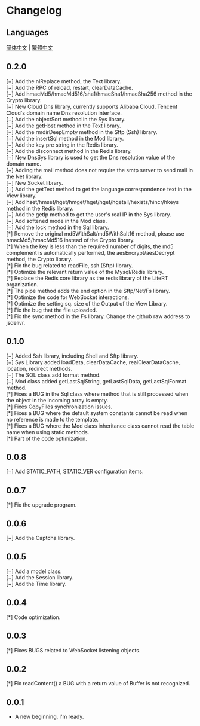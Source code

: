 # Changelog

## Languages

[简体中文](./CHANGELOG.sc.md) | [繁體中文](./CHANGELOG.tc.md)

## 0.2.0

[+] Add the nlReplace method, the Text library.  
[+] Add the RPC of reload, restart, clearDataCache.  
[+] Add hmacMd5/hmacMd516/sha1/hmacSha1/hmacSha256 method in the Crypto library.  
[+] New Cloud Dns library, currently supports Alibaba Cloud, Tencent Cloud's domain name Dns resolution interface.  
[+] Add the objectSort method in the Sys library.  
[+] Add the getHost method in the Text library.  
[+] Add the rmdirDeepEmpty method in the Sftp (Ssh) library.  
[+] Add the insertSql method in the Mod library.  
[+] Add the key pre string in the Redis library.  
[+] Add the disconnect method in the Redis library.  
[+] New DnsSys library is used to get the Dns resolution value of the domain name.  
[+] Adding the mail method does not require the smtp server to send mail in the Net library.  
[+] New Socket library.  
[+] Add the getText method to get the language correspondence text in the View library.  
[+] Add hset/hmset/hget/hmget/hget/hget/hgetall/hexists/hincr/hkeys method in the Redis library.  
[+] Add the getIp method to get the user's real IP in the Sys library.  
[+] Add softened mode in the Mod class.  
[+] Add the lock method in the Sql library.  
[\*] Remove the original md5WithSalt/md5WithSalt16 method, please use hmacMd5/hmacMd516 instead of the Crypto library.  
[\*] When the key is less than the required number of digits, the md5 complement is automatically performed, the aesEncrypt/aesDecrypt method, the Crypto library.  
[\*] Fix the bug related to readFile, ssh (Sftp) library.  
[\*] Optimize the relevant return value of the Mysql/Redis library.  
[\*] Replace the Redis core library as the redis library of the LiteRT organization.  
[\*] The pipe method adds the end option in the Sftp/Net/Fs library.  
[\*] Optimize the code for WebSocket interactions.  
[\*] Optimize the setting sq. size of the Output of the View Library.  
[\*] Fix the bug that the file uploaded.  
[\*] Fix the sync method in the Fs library. Change the github raw address to jsdelivr.

## 0.1.0

[+] Added Ssh library, including Shell and Sftp library.  
[+] Sys Library added loadData, clearDataCache, realClearDataCache, location, redirect methods.  
[+] The SQL class add format method.  
[+] Mod class added getLastSqlString, getLastSqlData, getLastSqlFormat method.  
[\*] Fixes a BUG in the Sql class where method that is still processed when the object in the incoming array is empty.  
[\*] Fixes CopyFiles synchronization issues.  
[\*] Fixes a BUG where the default system constants cannot be read when no reference is made to the template.  
[\*] Fixes a BUG where the Mod class inheritance class cannot read the table name when using static methods.  
[\*] Part of the code optimization.

## 0.0.8

[+] Add STATIC_PATH, STATIC_VER configuration items.

## 0.0.7

[\*] Fix the upgrade program.

## 0.0.6

[+] Add the Captcha library.

## 0.0.5

[+] Add a model class.  
[+] Add the Session library.  
[+] Add the Time library.

## 0.0.4

[\*] Code optimization.

## 0.0.3

[\*] Fixes BUGS related to WebSocket listening objects.

## 0.0.2

[\*] Fix readContent() a BUG with a return value of Buffer is not recognized.

## 0.0.1

- A new beginning, I'm ready.